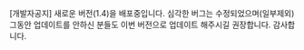[개발자공지] 새로운 버전(1.4)을 배포중입니다. 심각한 버그는 수정되었으며(일부제외) 그동안 업데이트를 안하신 분들도 이번 버전으로 업데이트 해주시길 권장합니다. 감사합니다.
